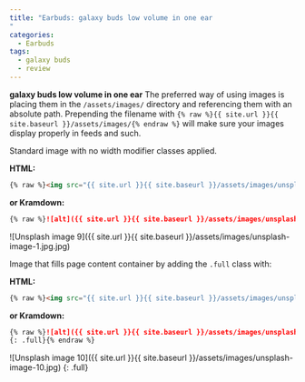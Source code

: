 ```yaml
---
title: "Earbuds: galaxy buds low volume in one ear
"
categories:
  - Earbuds
tags:
  - galaxy buds
  - review
---
```

**galaxy buds low volume in one ear**
The preferred way of using images is placing them in the `/assets/images/` directory and referencing them with an absolute path. Prepending the filename with `{% raw %}{{ site.url }}{{ site.baseurl }}/assets/images/{% endraw %}` will make sure your images display properly in feeds and such.

Standard image with no width modifier classes applied.

**HTML:**

```html
{% raw %}<img src="{{ site.url }}{{ site.baseurl }}/assets/images/unsplash-image-1.jpg" alt="">{% endraw %}
```

**or Kramdown:**

```markdown
{% raw %}![alt]({{ site.url }}{{ site.baseurl }}/assets/images/unsplash-image-1.jpg){% endraw %}
```

![Unsplash image 9]({{ site.url }}{{ site.baseurl }}/assets/images/unsplash-image-1.jpg.jpg)

Image that fills page content container by adding the `.full` class with:

**HTML:**

```html
{% raw %}<img src="{{ site.url }}{{ site.baseurl }}/assets/images/unsplash-image-1.jpg" alt="" class="full">{% endraw %}
```

**or Kramdown:**

```markdown
{% raw %}![alt]({{ site.url }}{{ site.baseurl }}/assets/images/unsplash-image-1.jpg.jpg)
{: .full}{% endraw %}
```

![Unsplash image 10]({{ site.url }}{{ site.baseurl }}/assets/images/unsplash-image-10.jpg)
{: .full}

